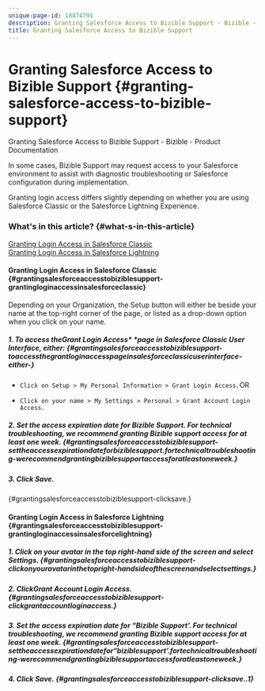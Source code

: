 ```yaml
---
unique-page-id: 18874791
description: Granting Salesforce Access to Bizible Support - Bizible - Product Documentation
title: Granting Salesforce Access to Bizible Support
---
```


# Granting Salesforce Access to Bizible Support {#granting-salesforce-access-to-bizible-support}

Granting Salesforce Access to Bizible Support - Bizible - Product Documentation

In some cases, Bizible Support&nbsp;may request access to your Salesforce environment to assist with diagnostic troubleshooting or Salesforce configuration during implementation.

Granting login access differs slightly depending on whether&nbsp;you are using Salesforce Classic or the Salesforce Lightning Experience.

### What's in this article? {#what-s-in-this-article}

[Granting Login Access in Salesforce Classic](#grantingsalesforceaccesstobiziblesupport-grantingloginaccessinsalesforceclassic)  
[Granting Login Access in Salesforce Lightning](#grantingsalesforceaccesstobiziblesupport-grantingloginaccessinsalesforcelightning)

#### Granting Login Access in Salesforce Classic {#grantingsalesforceaccesstobiziblesupport-grantingloginaccessinsalesforceclassic}

Depending on your Organization, the Setup button will either be beside your name at the top-right corner of the page, or listed as a drop-down option when you click on your name.

##### 1. To access theGrant Login Access* *page in Salesforce Classic User Interface, either: {#grantingsalesforceaccesstobiziblesupport-toaccessthegrantloginaccesspageinsalesforceclassicuserinterface-either-}

* `Click on Setup > My Personal Information > Grant Login Access.`OR

* `Click on your name > My Settings > Personal > Grant Account Login Access.`

##### 2. Set the access expiration date for Bizible Support. For technical troubleshooting, we recommend granting Bizible support access for at least one week.  {#grantingsalesforceaccesstobiziblesupport-settheaccessexpirationdateforbiziblesupport.fortechnicaltroubleshooting-werecommendgrantingbiziblesupportaccessforatleastoneweek.}

##### 3. Click Save.   
{#grantingsalesforceaccesstobiziblesupport-clicksave.}

#### Granting Login Access in Salesforce Lightning {#grantingsalesforceaccesstobiziblesupport-grantingloginaccessinsalesforcelightning}

##### 1. Click on your avatar in the top right-hand side of the screen and select Settings. {#grantingsalesforceaccesstobiziblesupport-clickonyouravatarinthetopright-handsideofthescreenandselectsettings.}

##### 2. ClickGrant Account Login Access. {#grantingsalesforceaccesstobiziblesupport-clickgrantaccountloginaccess.}

##### 3. Set the access expiration date for “Bizible Support’. For technical troubleshooting, we recommend granting Bizible support access for at least one week.  {#grantingsalesforceaccesstobiziblesupport-settheaccessexpirationdatefor“biziblesupport’.fortechnicaltroubleshooting-werecommendgrantingbiziblesupportaccessforatleastoneweek.}

##### 4. Click Save. {#grantingsalesforceaccesstobiziblesupport-clicksave..1}

